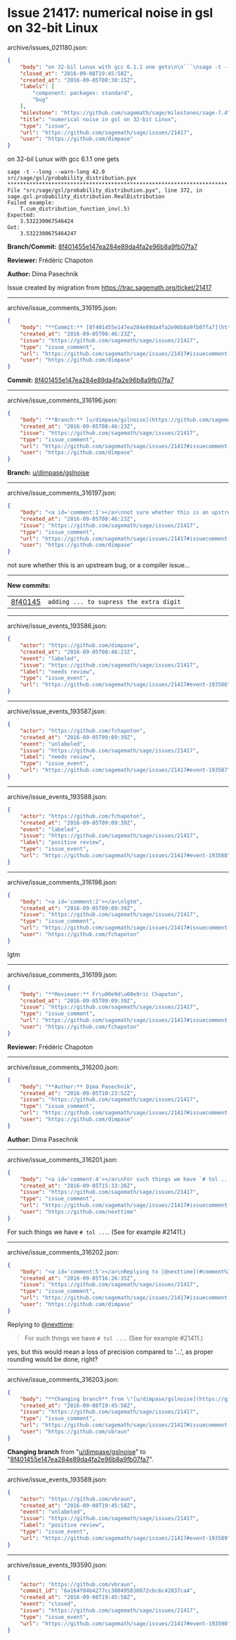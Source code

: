 # Issue 21417: numerical noise in gsl on 32-bit Linux

archive/issues_021180.json:
```json
{
    "body": "on 32-bil Lunux with gcc 6.1.1 one gets\n\n```\nsage -t --long --warn-long 42.0 src/sage/gsl/probability_distribution.pyx\n**********************************************************************\nFile \"src/sage/gsl/probability_distribution.pyx\", line 372, in sage.gsl.probability_distribution.RealDistribution\nFailed example:\n    T.cum_distribution_function_inv(.5)\nExpected:\n    3.532230067546424\nGot:\n    3.5322300675464247\n```\n\n\n**Branch/Commit:** [8f401455e147ea284e89da4fa2e96b8a9fb07fa7](https://github.com/sagemath/sagetrac-mirror/commit/8f401455e147ea284e89da4fa2e96b8a9fb07fa7)\n\n**Reviewer:** Fr\u00e9d\u00e9ric Chapoton\n\n**Author:** Dima Pasechnik\n\nIssue created by migration from https://trac.sagemath.org/ticket/21417\n\n",
    "closed_at": "2016-09-08T19:45:58Z",
    "created_at": "2016-09-05T08:30:15Z",
    "labels": [
        "component: packages: standard",
        "bug"
    ],
    "milestone": "https://github.com/sagemath/sage/milestones/sage-7.4",
    "title": "numerical noise in gsl on 32-bit Linux",
    "type": "issue",
    "url": "https://github.com/sagemath/sage/issues/21417",
    "user": "https://github.com/dimpase"
}
```
on 32-bil Lunux with gcc 6.1.1 one gets

```
sage -t --long --warn-long 42.0 src/sage/gsl/probability_distribution.pyx
**********************************************************************
File "src/sage/gsl/probability_distribution.pyx", line 372, in sage.gsl.probability_distribution.RealDistribution
Failed example:
    T.cum_distribution_function_inv(.5)
Expected:
    3.532230067546424
Got:
    3.5322300675464247
```


**Branch/Commit:** [8f401455e147ea284e89da4fa2e96b8a9fb07fa7](https://github.com/sagemath/sagetrac-mirror/commit/8f401455e147ea284e89da4fa2e96b8a9fb07fa7)

**Reviewer:** Frédéric Chapoton

**Author:** Dima Pasechnik

Issue created by migration from https://trac.sagemath.org/ticket/21417





---

archive/issue_comments_316195.json:
```json
{
    "body": "**Commit:** [8f401455e147ea284e89da4fa2e96b8a9fb07fa7](https://github.com/sagemath/sagetrac-mirror/commit/8f401455e147ea284e89da4fa2e96b8a9fb07fa7)",
    "created_at": "2016-09-05T08:46:23Z",
    "issue": "https://github.com/sagemath/sage/issues/21417",
    "type": "issue_comment",
    "url": "https://github.com/sagemath/sage/issues/21417#issuecomment-316195",
    "user": "https://github.com/dimpase"
}
```

**Commit:** [8f401455e147ea284e89da4fa2e96b8a9fb07fa7](https://github.com/sagemath/sagetrac-mirror/commit/8f401455e147ea284e89da4fa2e96b8a9fb07fa7)



---

archive/issue_comments_316196.json:
```json
{
    "body": "**Branch:** [u/dimpase/gslnoise](https://github.com/sagemath/sagetrac-mirror/tree/u/dimpase/gslnoise)",
    "created_at": "2016-09-05T08:46:23Z",
    "issue": "https://github.com/sagemath/sage/issues/21417",
    "type": "issue_comment",
    "url": "https://github.com/sagemath/sage/issues/21417#issuecomment-316196",
    "user": "https://github.com/dimpase"
}
```

**Branch:** [u/dimpase/gslnoise](https://github.com/sagemath/sagetrac-mirror/tree/u/dimpase/gslnoise)



---

archive/issue_comments_316197.json:
```json
{
    "body": "<a id='comment:1'></a>\nnot sure whether this is an upstream bug, or a compiler issue...\n\n---\n**New commits:**\n<table><tr><td><a href=\"https://github.com/sagemath/sagetrac-mirror/commit/8f401455e147ea284e89da4fa2e96b8a9fb07fa7\">8f40145</a></td><td><code>adding ... to supress the extra digit</code></td></tr></table>\n",
    "created_at": "2016-09-05T08:46:23Z",
    "issue": "https://github.com/sagemath/sage/issues/21417",
    "type": "issue_comment",
    "url": "https://github.com/sagemath/sage/issues/21417#issuecomment-316197",
    "user": "https://github.com/dimpase"
}
```

<a id='comment:1'></a>
not sure whether this is an upstream bug, or a compiler issue...

---
**New commits:**
<table><tr><td><a href="https://github.com/sagemath/sagetrac-mirror/commit/8f401455e147ea284e89da4fa2e96b8a9fb07fa7">8f40145</a></td><td><code>adding ... to supress the extra digit</code></td></tr></table>




---

archive/issue_events_193586.json:
```json
{
    "actor": "https://github.com/dimpase",
    "created_at": "2016-09-05T08:46:23Z",
    "event": "labeled",
    "issue": "https://github.com/sagemath/sage/issues/21417",
    "label": "needs review",
    "type": "issue_event",
    "url": "https://github.com/sagemath/sage/issues/21417#event-193586"
}
```



---

archive/issue_events_193587.json:
```json
{
    "actor": "https://github.com/fchapoton",
    "created_at": "2016-09-05T09:09:39Z",
    "event": "unlabeled",
    "issue": "https://github.com/sagemath/sage/issues/21417",
    "label": "needs review",
    "type": "issue_event",
    "url": "https://github.com/sagemath/sage/issues/21417#event-193587"
}
```



---

archive/issue_events_193588.json:
```json
{
    "actor": "https://github.com/fchapoton",
    "created_at": "2016-09-05T09:09:39Z",
    "event": "labeled",
    "issue": "https://github.com/sagemath/sage/issues/21417",
    "label": "positive review",
    "type": "issue_event",
    "url": "https://github.com/sagemath/sage/issues/21417#event-193588"
}
```



---

archive/issue_comments_316198.json:
```json
{
    "body": "<a id='comment:2'></a>\nlgtm",
    "created_at": "2016-09-05T09:09:39Z",
    "issue": "https://github.com/sagemath/sage/issues/21417",
    "type": "issue_comment",
    "url": "https://github.com/sagemath/sage/issues/21417#issuecomment-316198",
    "user": "https://github.com/fchapoton"
}
```

<a id='comment:2'></a>
lgtm



---

archive/issue_comments_316199.json:
```json
{
    "body": "**Reviewer:** Fr\u00e9d\u00e9ric Chapoton",
    "created_at": "2016-09-05T09:09:39Z",
    "issue": "https://github.com/sagemath/sage/issues/21417",
    "type": "issue_comment",
    "url": "https://github.com/sagemath/sage/issues/21417#issuecomment-316199",
    "user": "https://github.com/fchapoton"
}
```

**Reviewer:** Frédéric Chapoton



---

archive/issue_comments_316200.json:
```json
{
    "body": "**Author:** Dima Pasechnik",
    "created_at": "2016-09-05T10:23:52Z",
    "issue": "https://github.com/sagemath/sage/issues/21417",
    "type": "issue_comment",
    "url": "https://github.com/sagemath/sage/issues/21417#issuecomment-316200",
    "user": "https://github.com/dimpase"
}
```

**Author:** Dima Pasechnik



---

archive/issue_comments_316201.json:
```json
{
    "body": "<a id='comment:4'></a>\nFor such things we have `# tol ...`.  (See for example #21411.)",
    "created_at": "2016-09-05T15:33:26Z",
    "issue": "https://github.com/sagemath/sage/issues/21417",
    "type": "issue_comment",
    "url": "https://github.com/sagemath/sage/issues/21417#issuecomment-316201",
    "user": "https://github.com/nexttime"
}
```

<a id='comment:4'></a>
For such things we have `# tol ...`.  (See for example #21411.)



---

archive/issue_comments_316202.json:
```json
{
    "body": "<a id='comment:5'></a>\nReplying to [@nexttime](#comment%3A4):\n> For such things we have `# tol ...`.  (See for example #21411.)\n> \n\nyes, but this would mean a loss of precision compared to '...', as proper rounding\nwould be done, right?",
    "created_at": "2016-09-05T16:26:35Z",
    "issue": "https://github.com/sagemath/sage/issues/21417",
    "type": "issue_comment",
    "url": "https://github.com/sagemath/sage/issues/21417#issuecomment-316202",
    "user": "https://github.com/dimpase"
}
```

<a id='comment:5'></a>
Replying to [@nexttime](#comment%3A4):
> For such things we have `# tol ...`.  (See for example #21411.)
> 

yes, but this would mean a loss of precision compared to '...', as proper rounding
would be done, right?



---

archive/issue_comments_316203.json:
```json
{
    "body": "**Changing branch** from \"[u/dimpase/gslnoise](https://github.com/sagemath/sagetrac-mirror/tree/u/dimpase/gslnoise)\" to \"[8f401455e147ea284e89da4fa2e96b8a9fb07fa7](https://github.com/sagemath/sagetrac-mirror/commit/8f401455e147ea284e89da4fa2e96b8a9fb07fa7)\".",
    "created_at": "2016-09-08T19:45:58Z",
    "issue": "https://github.com/sagemath/sage/issues/21417",
    "type": "issue_comment",
    "url": "https://github.com/sagemath/sage/issues/21417#issuecomment-316203",
    "user": "https://github.com/vbraun"
}
```

**Changing branch** from "[u/dimpase/gslnoise](https://github.com/sagemath/sagetrac-mirror/tree/u/dimpase/gslnoise)" to "[8f401455e147ea284e89da4fa2e96b8a9fb07fa7](https://github.com/sagemath/sagetrac-mirror/commit/8f401455e147ea284e89da4fa2e96b8a9fb07fa7)".



---

archive/issue_events_193589.json:
```json
{
    "actor": "https://github.com/vbraun",
    "created_at": "2016-09-08T19:45:58Z",
    "event": "unlabeled",
    "issue": "https://github.com/sagemath/sage/issues/21417",
    "label": "positive review",
    "type": "issue_event",
    "url": "https://github.com/sagemath/sage/issues/21417#event-193589"
}
```



---

archive/issue_events_193590.json:
```json
{
    "actor": "https://github.com/vbraun",
    "commit_id": "6a164f84b4277cc380495830872cbc6c42837ca4",
    "created_at": "2016-09-08T19:45:58Z",
    "event": "closed",
    "issue": "https://github.com/sagemath/sage/issues/21417",
    "type": "issue_event",
    "url": "https://github.com/sagemath/sage/issues/21417#event-193590"
}
```

